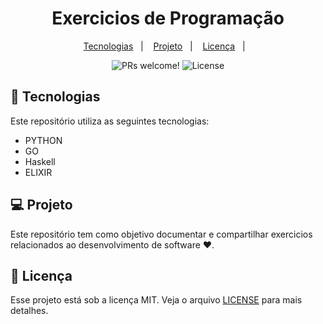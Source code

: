 <h1 align="center">
 Exercicios de Programação
</h1>

<p align="center">
  <a href="#-tecnologias">Tecnologias</a>&nbsp;&nbsp;&nbsp;|&nbsp;&nbsp;&nbsp;
  <a href="#-projeto">Projeto</a>&nbsp;&nbsp;&nbsp;|&nbsp;&nbsp;&nbsp;
  <a href="#memo-licença">Licença</a>&nbsp;&nbsp;&nbsp;|&nbsp;&nbsp;&nbsp;
</p>

<p align="center">
 <img src="https://img.shields.io/static/v1?label=PRs&message=welcome&color=49AA26&labelColor=000000" alt="PRs welcome!" />

  <img alt="License" src="https://img.shields.io/static/v1?label=license&message=MIT&color=49AA26&labelColor=000000">
</p>


## 🚀 Tecnologias

Este repositório utiliza as seguintes tecnologias:

- PYTHON
- GO
- Haskell
- ELIXIR

## 💻 Projeto

Este repositório tem como objetivo documentar e compartilhar exercicios relacionados ao desenvolvimento de software ♥.

## :memo: Licença

Esse projeto está sob a licença MIT. Veja o arquivo [LICENSE](LICENSE) para mais detalhes.

